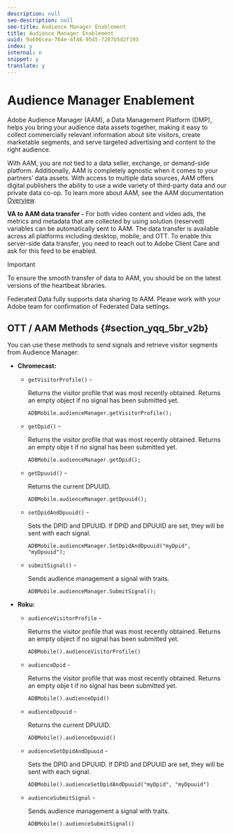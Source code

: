 ```yaml
---
description: null
seo-description: null
seo-title: Audience Manager Enablement
title: Audience Manager Enablement
uuid: 9a606cea-704e-4f48-9545-7287b5d2f193
index: y
internal: n
snippet: y
translate: y
---
```


# Audience Manager Enablement

Adobe Audience Manager (AAM), a Data Management Platform (DMP), helps you bring your audience data assets together, making it easy to collect commercially relevant information about site visitors, create marketable segments, and serve targeted advertising and content to the right audience.

With AAM, you are not tied to a data seller, exchange, or demand-side platform. Additionally, AAM is completely agnostic when it comes to your partners’ data assets. With access to multiple data sources, AAM offers digital publishers the ability to use a wide variety of third-party data and our private data co-op. To learn more about AAM, see the AAM documentation [Overview](https://marketing.adobe.com/resources/help/en_US/aam/c_am_overview_intro.html).

**VA to AAM data transfer -** For both video content and video ads, the metrics and metadata that are collected by using solution (reserved) variables can be automatically sent to AAM. The data transfer is available across all platforms including desktop, mobile, and OTT. To enable this server-side data transfer, you need to reach out to Adobe Client Care and ask for this feed to be enabled.

>[!IMPORTANT]
>
>To ensure the smooth transfer of data to AAM, you should be on the latest versions of the heartbeat libraries.

Federated Data fully supports data sharing to AAM. Please work with your Adobe team for confirmation of Federated Data settings.

## OTT / AAM Methods {#section_yqq_5br_v2b}

You can use these methods to send signals and retrieve visitor segments from Audience Manager:

* **Chromecast:**

    * `getVisitorProfile()` -

      Returns the visitor profile that was most recently obtained. Returns an empty object if no signal has been submitted yet.

      ```    
      ADBMobile.audienceManager.getVisitorProfile();
      ```

    * `getDpid()` -

      Returns the visitor profile that was most recently obtained. Returns an empty obje t if no signal has been submitted yet.

      ```    
      ADBMobile.audienceManager.getDpid();
      ```

    * `getDpuuid()` -

      Returns the current DPUUID.

      ```    
      ADBMobile.audienceManager.getDpuuid();
      ```

    * `setDpidAndDpuuid()` -

      Sets the DPID and DPUUID. If DPID and DPUUID are set, they will be sent with each signal.

      ```    
      ADBMobile.audienceManager.SetDpidAndDpuuid("myDpid", "myDpuuid");
      ```

    * `submitSignal()` -

      Sends audience management a signal with traits.

      ```    
      ADBMobile.audienceManager.SubmitSignal();
      ```

* **Roku:**

    * `audienceVisitorProfile` -

      Returns the visitor profile that was most recently obtained. Returns an empty object if no signal has been submitted yet.

      ```    
      ADBMobile().audienceVisitorProfile()
      ```

    * `audienceDpid` -

      Returns the visitor profile that was most recently obtained. Returns an empty obje t if no signal has been submitted yet.

      ```    
      ADBMobile().audienceDpid()
      ```

    * `audienceDpuuid` -

      Returns the current DPUUID.

      ```    
      ADBMobile().audienceDpuuid()
      ```

    * `audienceSetDpidAndDpuuid` -

      Sets the DPID and DPUUID. If DPID and DPUUID are set, they will be sent with each signal.

      ```    
      ADBMobile().audienceSetDpidAndDpuuid("myDpid", "myDpuuid")
      ```

    * `audienceSubmitSignal` -

      Sends audience management a signal with traits.

      ```    
      ADBMobile().audienceSubmitSignal()
      ```

